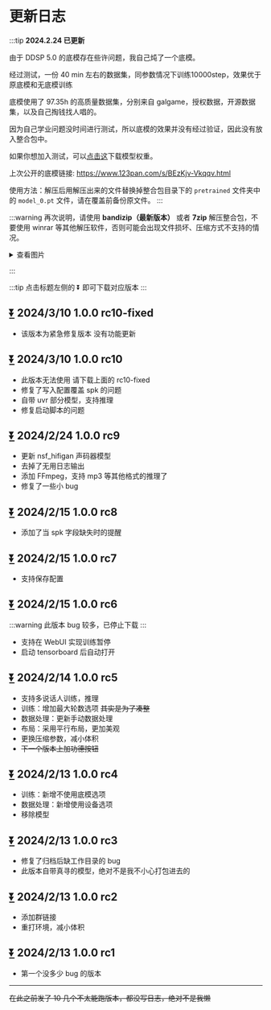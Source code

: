 # 更新日志

:::tip
**2024.2.24 已更新**

由于 DDSP 5.0 的底模存在些许问题，我自己炖了一个底模。

经过测试，一份 40 min 左右的数据集，同参数情况下训练10000step，效果优于原底模和无底模训练

底模使用了 97.35h 的高质量数据集，分别来自 galgame，授权数据，开源数据集，以及自己掏钱找人唱的。   

因为自己学业问题没时间进行测试，所以底模的效果并没有经过验证，因此没有放入整合包中。

如果你想加入测试，可以[点击这](https://www.123pan.com/s/BEzKjv-1fqqv.html)下载模型权重。

上次公开的底模链接: https://www.123pan.com/s/BEzKjv-Vkqqv.html

使用方法：解压后用解压出来的文件替换掉整合包目录下的 `pretrained` 文件夹中的 `model_0.pt` 文件，请在覆盖前备份原文件。
:::

:::warning
再次说明，请使用 **bandizip（最新版本）** 或者 **7zip** 解压整合包，不要使用 winrar 等其他解压软件，否则可能会出现文件损坏、压缩方式不支持的情况。
<details>
    <summary>查看图片</summary>
    <img src="/imgs/{DB89BEF3-A9CF-4d4b-9CDD-D215FBE10D5B}.png"/>
</details>

:::

:::tip
点击标题左侧的 ⏬ 即可下载对应版本
:::

## [⏬](https://www.123pan.com/s/BEzKjv-jXqqv.html) 2024/3/10 1.0.0 rc10-fixed
 - 该版本为紧急修复版本 没有功能更新

## [⏬](https://www.123pan.com/s/BEzKjv-NXqqv.html) 2024/3/10 1.0.0 rc10
 - 此版本无法使用 请下载上面的 rc10-fixed
 - 修复了写入配置覆盖 spk 的问题
 - 自带 uvr 部分模型，支持推理
 - 修复启动脚本的问题

## [⏬](https://www.123pan.com/s/BEzKjv-9fqqv.html) 2024/2/24 1.0.0 rc9
 - 更新 nsf_hifigan 声码器模型
 - 去掉了无用日志输出
 - 添加 FFmpeg，支持 mp3 等其他格式的推理了
 - 修复了一些小 bug

## [⏬](https://www.123pan.com/s/BEzKjv-ykqqv.html) 2024/2/15 1.0.0 rc8
 - 添加了当 spk 字段缺失时的提醒

## [⏬](https://www.123pan.com/s/BEzKjv-PEqqv.html) 2024/2/15 1.0.0 rc7
 - 支持保存配置

## [⏬](https://www.123pan.com/s/BEzKjv-EEqqv.html) 2024/2/15 1.0.0 rc6
:::warning
此版本 bug 较多，已停止下载
:::
 - 支持在 WebUI 实现训练暂停
 - 启动 tensorboard 后自动打开

## [⏬](https://www.123pan.com/s/BEzKjv-WQqqv.html) 2024/2/14 1.0.0 rc5
 - 支持多说话人训练，推理
 - 训练：增加最大轮数选项 ~~其实是为了凑整~~
 - 数据处理：更新手动数据处理
 - 布局：采用平行布局，更加美观
 - 更换压缩参数，减小体积
 - ~~下一个版本上加功德按钮~~

## [⏬](https://www.123pan.com/s/BEzKjv-V9qqv.html) 2024/2/13 1.0.0 rc4
 - 训练：新增不使用底模选项
 - 数据处理：新增使用设备选项
 - 移除模型

## [⏬](https://www.123pan.com/s/BEzKjv-l9qqv.html) 2024/2/13 1.0.0 rc3
 - 修复了归档后缺工作目录的 bug
 - 此版本自带真寻的模型，绝对不是我不小心打包进去的

## [⏬](https://www.123pan.com/s/BEzKjv-89qqv.html) 2024/2/13 1.0.0 rc2
 - 添加群链接
 - 重打环境，减小体积

## [⏬](https://www.123pan.com/s/BEzKjv-W9qqv.html) 2024/2/13 1.0.0 rc1 
 - 第一个没多少 bug 的版本

---

~~在此之前发了 10 几个不太能跑版本，都没写日志，绝对不是我懒~~
